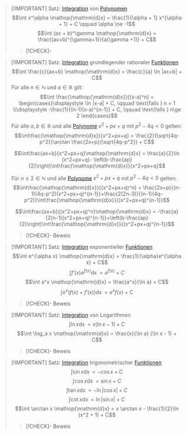 > [!IMPORTANT] Satz: [Integration](Stammfunktion.md) von [Polynomen](../Polynome/Polynom.md)
> $$\int x^\alpha \mathop{\mathrm{d}x} = \frac{1}{\alpha + 1} x^{\alpha + 1} + C \qquad \alpha \ne -1$$
> $$\int (ax + b)^\gamma \mathop{\mathrm{d}x} = \frac{(ax+b)^{\gamma+1}}{a(\gamma +1)} + C$$
> > [!CHECK]-

> [!IMPORTANT] Satz: [Integration](Stammfunktion.md) grundlegender rationaler [Funktionen](../Funktionen/Funktion.md)
> $$\int \frac{c}{ax+b} \mathop{\mathrm{d}x} = \frac{c}{a} \ln |ax+b| + C$$
> Für alle $n\in\mathbb{N}$ und $a\in\mathbb{R}$ gilt:
> $$\int \frac{\mathop{\mathrm{d}x}}{(x-a)^n} = \begin{cases}\displaystyle \ln |x-a| + C, \qquad \text{falls } n = 1 \\\displaystyle -\frac{1}{(n-1)(x-a)^{n-1}} + C, \qquad \text{falls } n\ge 2 \end{cases}$$
> Für alle $a,b\in\mathbb{R}$ und alle [Polynome](../Polynome/Polynom.md) $x^2+px+q$ mit $p^2-4q\lt 0$ gelten:
> $$\int\frac{\mathop{\mathrm{d}x}}{x^2+px+q} = \frac{2}{\sqrt{4q-p^2}}\arctan \frac{2x+p}{\sqrt{4q-p^2}} + C$$
> 
> $$\int\frac{ax+b}{x^2+px+q}\mathop{\mathrm{d}x} = \frac{a}{2}\ln (x^2+px+q)- \left(b-\frac{ap}{2}\right)\int\frac{\mathop{\mathrm{d}x}}{x^2+px+q}$$
> 
> Für $n\ge 2 \in \mathbb{N}$ und alle [Polynome](../Polynome/Polynom.md) $x^2+px+q$ mit $p^2-4q\lt 0$ gelten:
> $$\int\frac{\mathop{\mathrm{d}x}}{(x^2+px+q)^n} = \frac{2x+p}{(n-1)(4q-p^2)(x^2+px+q)^{n-1}}+\frac{2(2n-3)}{(n-1)(4q-p^2)}\int\frac{\mathop{\mathrm{d}x}}{(x^2+px+q)^{n-1}}$$
> 
> $$\int\frac{ax+b}{(x^2+px+q)^n}\mathop{\mathrm{d}x} = -\frac{a}{2(n-1)(x^2+px+q)^{n-1}}+\left(b-\frac{ap}{2}\right)\int\frac{\mathop{\mathrm{d}x}}{(x^2+px+q)^{n-1}}$$
> 
> > [!CHECK]- Beweis

> [!IMPORTANT] Satz: [Integration](Stammfunktion.md) exponentieller [Funktionen](../Funktionen/Funktion.md)
> $$\int e^{\alpha x} \mathop{\mathrm{d}x} = \frac{1}{\alpha}e^{\alpha x} + C$$
> $$\int f'(x) e^{f(x)} \mathop{\mathrm{d}x} = e^{f(x)} + C$$
> $$\int a^x \mathop{\mathrm{d}x} = \frac{a^x}{\ln a} + C$$
> $$\int e^x (f(x) + f'(x)) \mathop{\mathrm{d}x} = e^x f(x) + C$$
> > [!CHECK]- Beweis

> [!IMPORTANT] Satz: [Integration](Stammfunktion.md) von Logarithmen
> $$\int \ln x \mathop{\mathrm{d}x} = x (\ln x - 1) + C$$
> $$\int \log_a x \mathop{\mathrm{d}x} = \frac{x}{\ln a} (\ln x - 1) + C$$
> > [!CHECK]- Beweis

> [!IMPORTANT] Satz: [Integration](Stammfunktion.md) trigonometrischer [Funktionen](../Funktionen/Funktion.md)
> $$\int \sin x \mathop{\mathrm{d}x} = -\cos x + C$$
> $$\int \cos x \mathop{\mathrm{d}x} = \sin x + C$$
> $$\int \tan x \mathop{\mathrm{d}x} = - \ln |\cos x| + C$$
> $$\int \cot x \mathop{\mathrm{d}x} = \ln |\sin x| + C$$
> $$\int \arctan x \mathop{\mathrm{d}x} = x \arctan x - \frac{1}{2}\ln (x^2 + 1) + C$$
> > [!CHECK]- Beweis